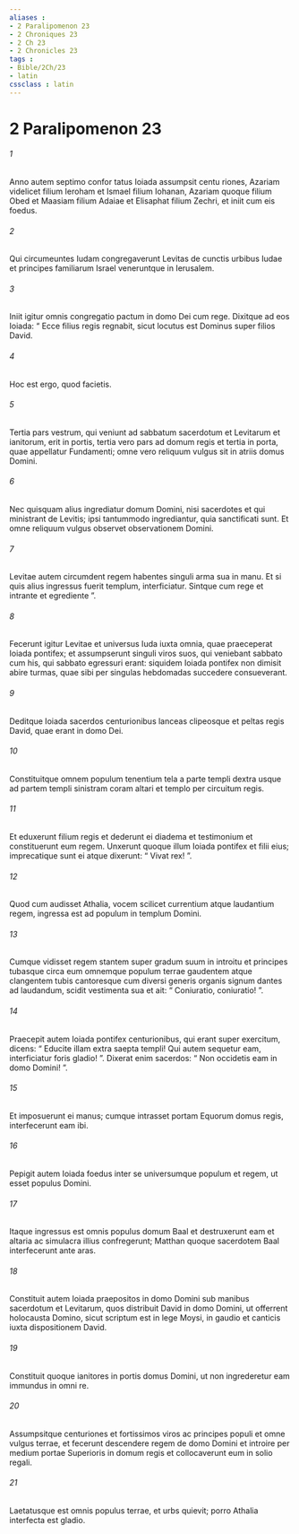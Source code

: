```yaml
---
aliases : 
- 2 Paralipomenon 23
- 2 Chroniques 23
- 2 Ch 23
- 2 Chronicles 23
tags : 
- Bible/2Ch/23
- latin
cssclass : latin
---
```


# 2 Paralipomenon 23

###### 1
Anno autem septimo confor tatus Ioiada assumpsit centu riones, Azariam videlicet filium Ieroham et Ismael filium Iohanan, Azariam quoque filium Obed et Maasiam filium Adaiae et Elisaphat filium Zechri, et iniit cum eis foedus. 
###### 2
Qui circumeuntes Iudam congregaverunt Levitas de cunctis urbibus Iudae et principes familiarum Israel veneruntque in Ierusalem. 
###### 3
Iniit igitur omnis congregatio pactum in domo Dei cum rege. Dixitque ad eos Ioiada: “ Ecce filius regis regnabit, sicut locutus est Dominus super filios David. 
###### 4
Hoc est ergo, quod facietis. 
###### 5
Tertia pars vestrum, qui veniunt ad sabbatum sacerdotum et Levitarum et ianitorum, erit in portis, tertia vero pars ad domum regis et tertia in porta, quae appellatur Fundamenti; omne vero reliquum vulgus sit in atriis domus Domini. 
###### 6
Nec quisquam alius ingrediatur domum Domini, nisi sacerdotes et qui ministrant de Levitis; ipsi tantummodo ingrediantur, quia sanctificati sunt. Et omne reliquum vulgus observet observationem Domini. 
###### 7
Levitae autem circumdent regem habentes singuli arma sua in manu. Et si quis alius ingressus fuerit templum, interficiatur. Sintque cum rege et intrante et egrediente ”.
###### 8
Fecerunt igitur Levitae et universus Iuda iuxta omnia, quae praeceperat Ioiada pontifex; et assumpserunt singuli viros suos, qui veniebant sabbato cum his, qui sabbato egressuri erant: siquidem Ioiada pontifex non dimisit abire turmas, quae sibi per singulas hebdomadas succedere consueverant. 
###### 9
Deditque Ioiada sacerdos centurionibus lanceas clipeosque et peltas regis David, quae erant in domo Dei. 
###### 10
Constituitque omnem populum tenentium tela a parte templi dextra usque ad partem templi sinistram coram altari et templo per circuitum regis. 
###### 11
Et eduxerunt filium regis et dederunt ei diadema et testimonium et constituerunt eum regem. Unxerunt quoque illum Ioiada pontifex et filii eius; imprecatique sunt ei atque dixerunt: “ Vivat rex! ”.
###### 12
Quod cum audisset Athalia, vocem scilicet currentium atque laudantium regem, ingressa est ad populum in templum Domini. 
###### 13
Cumque vidisset regem stantem super gradum suum in introitu et principes tubasque circa eum omnemque populum terrae gaudentem atque clangentem tubis cantoresque cum diversi generis organis signum dantes ad laudandum, scidit vestimenta sua et ait: “ Coniuratio, coniuratio! ”.
###### 14
Praecepit autem Ioiada pontifex centurionibus, qui erant super exercitum, dicens: “ Educite illam extra saepta templi! Qui autem sequetur eam, interficiatur foris gladio! ”. Dixerat enim sacerdos: “ Non occidetis eam in domo Domini! ”. 
###### 15
Et imposuerunt ei manus; cumque intrasset portam Equorum domus regis, interfecerunt eam ibi.
###### 16
Pepigit autem Ioiada foedus inter se universumque populum et regem, ut esset populus Domini. 
###### 17
Itaque ingressus est omnis populus domum Baal et destruxerunt eam et altaria ac simulacra illius confregerunt; Matthan quoque sacerdotem Baal interfecerunt ante aras. 
###### 18
Constituit autem Ioiada praepositos in domo Domini sub manibus sacerdotum et Levitarum, quos distribuit David in domo Domini, ut offerrent holocausta Domino, sicut scriptum est in lege Moysi, in gaudio et canticis iuxta dispositionem David. 
###### 19
Constituit quoque ianitores in portis domus Domini, ut non ingrederetur eam immundus in omni re. 
###### 20
Assumpsitque centuriones et fortissimos viros ac principes populi et omne vulgus terrae, et fecerunt descendere regem de domo Domini et introire per medium portae Superioris in domum regis et collocaverunt eum in solio regali. 
###### 21
Laetatusque est omnis populus terrae, et urbs quievit; porro Athalia interfecta est gladio.
